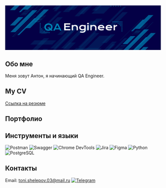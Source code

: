 ![Header](https://github.com/antshel/antshel/blob/main/assets/freepik--20251017150559QUff.png)
## Обо мне
Меня зовут Антон, я начинающий QA Engineer.
## My CV
[Ссылка на резюме](https://drive.google.com/file/d/10rAr1bk7KJeI3jFdoPr5O8qReye_NBsI/view?usp=sharing)
## Портфолио

## Инструменты и языки
![Postman](https://img.shields.io/badge/-Postman-2E2E2E?style=for-the-badge&logo=Postman&logoColor=FF6C37)
![Swagger](https://img.shields.io/badge/-Swagger-2E2E2E?style=for-the-badge&logo=Swagger&logoColor=85EA2D)
![Chrome DevTools](https://img.shields.io/badge/-Chrome%20DevTools-2E2E2E?style=for-the-badge&logo=Google-Chrome&logoColor=4285F4)
![Jira](https://img.shields.io/badge/-Jira-2E2E2E?style=for-the-badge&logo=Jira&logoColor=0052CC)
![Figma](https://img.shields.io/badge/-Figma-2E2E2E?style=for-the-badge&logo=Figma&logoColor=F24E1E)
![Python](https://img.shields.io/badge/-Python-2E2E2E?style=for-the-badge&logo=Python&logoColor=3776AB)
![PostgreSQL](https://img.shields.io/badge/-PostgreSQL-2E2E2E?style=for-the-badge&logo=PostgreSQL&logoColor=4479A1)
## Контакты
Email: toni.shelepov.03@mail.ru
[![Telegram](https://img.shields.io/badge/-Telegram-26A5E4?style=for-the-badge&logo=Telegram&logoColor=white)](https://t.me/Velinen)